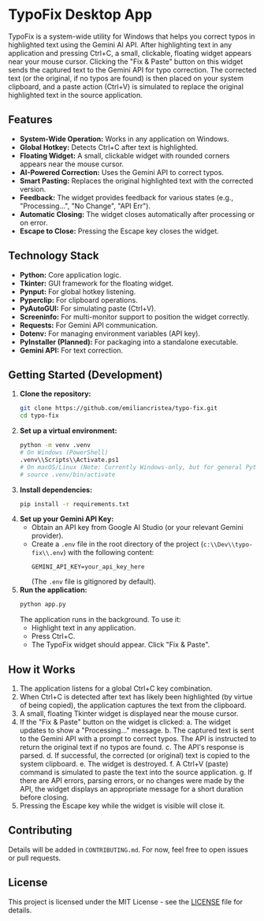 # TypoFix Desktop App

TypoFix is a system-wide utility for Windows that helps you correct typos in highlighted text using the Gemini AI API. After highlighting text in any application and pressing Ctrl+C, a small, clickable, floating widget appears near your mouse cursor. Clicking the "Fix & Paste" button on this widget sends the captured text to the Gemini API for typo correction. The corrected text (or the original, if no typos are found) is then placed on your system clipboard, and a paste action (Ctrl+V) is simulated to replace the original highlighted text in the source application.

## Features

*   **System-Wide Operation:** Works in any application on Windows.
*   **Global Hotkey:** Detects Ctrl+C after text is highlighted.
*   **Floating Widget:** A small, clickable widget with rounded corners appears near the mouse cursor.
*   **AI-Powered Correction:** Uses the Gemini API to correct typos.
*   **Smart Pasting:** Replaces the original highlighted text with the corrected version.
*   **Feedback:** The widget provides feedback for various states (e.g., "Processing...", "No Change", "API Err").
*   **Automatic Closing:** The widget closes automatically after processing or on error.
*   **Escape to Close:** Pressing the Escape key closes the widget.

## Technology Stack

*   **Python:** Core application logic.
*   **Tkinter:** GUI framework for the floating widget.
*   **Pynput:** For global hotkey listening.
*   **Pyperclip:** For clipboard operations.
*   **PyAutoGUI:** For simulating paste (Ctrl+V).
*   **Screeninfo:** For multi-monitor support to position the widget correctly.
*   **Requests:** For Gemini API communication.
*   **Dotenv:** For managing environment variables (API key).
*   **PyInstaller (Planned):** For packaging into a standalone executable.
*   **Gemini API:** For text correction.

## Getting Started (Development)

1.  **Clone the repository:**
    ```bash
    git clone https://github.com/emiliancristea/typo-fix.git
    cd typo-fix
    ```
2.  **Set up a virtual environment:**
    ```bash
    python -m venv .venv
    # On Windows (PowerShell)
    .venv\\Scripts\\Activate.ps1
    # On macOS/Linux (Note: Currently Windows-only, but for general Python dev)
    # source .venv/bin/activate
    ```
3.  **Install dependencies:**
    ```bash
    pip install -r requirements.txt
    ```
4.  **Set up your Gemini API Key:**
    *   Obtain an API key from Google AI Studio (or your relevant Gemini provider).
    *   Create a `.env` file in the root directory of the project (`c:\\Dev\\typo-fix\\.env`) with the following content:
        ```
        GEMINI_API_KEY=your_api_key_here
        ```
        (The `.env` file is gitignored by default).
5.  **Run the application:**
    ```bash
    python app.py
    ```
    The application runs in the background. To use it:
    *   Highlight text in any application.
    *   Press Ctrl+C.
    *   The TypoFix widget should appear. Click "Fix & Paste".

## How it Works

1.  The application listens for a global Ctrl+C key combination.
2.  When Ctrl+C is detected after text has likely been highlighted (by virtue of being copied), the application captures the text from the clipboard.
3.  A small, floating Tkinter widget is displayed near the mouse cursor.
4.  If the "Fix & Paste" button on the widget is clicked:
    a.  The widget updates to show a "Processing..." message.
    b.  The captured text is sent to the Gemini API with a prompt to correct typos. The API is instructed to return the original text if no typos are found.
    c.  The API's response is parsed.
    d.  If successful, the corrected (or original) text is copied to the system clipboard.
    e.  The widget is destroyed.
    f.  A Ctrl+V (paste) command is simulated to paste the text into the source application.
    g.  If there are API errors, parsing errors, or no changes were made by the API, the widget displays an appropriate message for a short duration before closing.
5.  Pressing the Escape key while the widget is visible will close it.

## Contributing

Details will be added in `CONTRIBUTING.md`. For now, feel free to open issues or pull requests.

## License

This project is licensed under the MIT License - see the [LICENSE](LICENSE) file for details.
